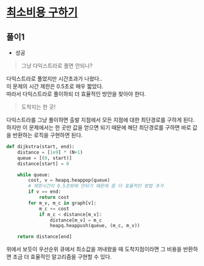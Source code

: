 # [최소비용 구하기](https://www.acmicpc.net/problem/1916)

## 풀이1
- 성공

> 그냥 다익스트라로 풀면 안되나?

다익스트라로 풀었지만 시간초과가 나왔다..\
이 문제의 시간 제한은 0.5초로 매우 짧았다.\
따라서 다익스트라로 풀이하되 더 효율적인 방안을 찾아야 한다.

> 도착지는 한 곳!

다익스트라를 그냥 풀이하면 출발 지점에서 모든 지점에 대한 최단경로를 구하게 된다.\
하지만 이 문제에서는 한 곳만 값을 얻으면 되기 때문에 해단 최단경로를 구하면 바로 값을 반환하는 로직을 구현하면 된다.
```python
def dijkstra(start, end):
    distance = [1e9] * (N+1)
    queue = [(0, start)]
    distance[start] = 0

    while queue:
        cost, v = heapq.heappop(queue)
        # 제한시간이 0.5초밖에 안되기 때문에 좀 더 효율적인 방법 추가
        if v == end:
            return cost
        for m_v, m_c in graph[v]:
            m_c += cost
            if m_c < distance[m_v]:
                distance[m_v] = m_c
                heapq.heappush(queue, (m_c, m_v))

    return distance[end]
```

위에서 보듯이 우선순위 큐에서 최소값을 꺼내왔을 때 도착지점이라면 그 비용을 반환하면 조금 더 효율적인 알고리즘을 구현할 수 있다.